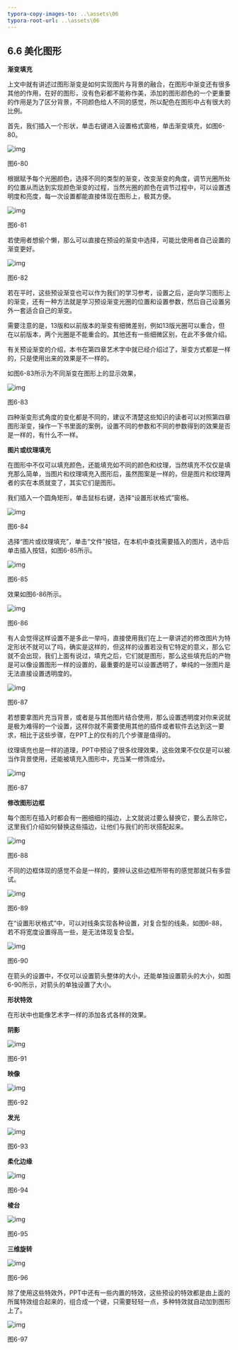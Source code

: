 ```yaml
---
typora-copy-images-to: ..\assets\06
typora-root-url: ..\assets\06
---
```


## **6.6**  **美化图形**

**渐变填充**

上文中就有讲述过图形渐变是如何实现图片与背景的融合，在图形中渐变还有很多其他的作用，在好的图形，没有色彩都不能称作美，添加的图形颜色的一个更重要的作用是为了区分背景，不同颜色给人不同的感觉，所以配色在图形中占有很大的比例。

首先，我们插入一个形状，单击右键进入设置格式窗格，单击渐变填充，如图6-80。

![img](/../../第六章特立独行.files/image147.jpg)

图6-80

根据赋予每个光圈颜色，选择不同的类型的渐变，改变渐变的角度，调节光圈所处的位置从而达到实现颜色渐变的过程，当然光圈的颜色在调节过程中，可以设置透明度和亮度，每一次设置都能直接体现在图形上，极其方便。

![img](/../../第六章特立独行.files/image148.jpg)

图6-81

若使用者想偷个懒，那么可以直接在预设的渐变中选择，可能比使用者自己设置的渐变更好。

![img](/../../第六章特立独行.files/image149.jpg)

图6-82

若在平时，这些预设渐变也可以作为我们的学习参考，设置之后，逆向学习图形上的渐变，还有一种方法就是学习预设渐变光圈的位置和设置参数，然后自己设置另外一套适合自己的渐变。

需要注意的是，13版和以前版本的渐变有细微差别，例如13版光圈可以重合，但在以前版本，两个光圈是不能重合的。其他还有一些细微区别，在此不多做介绍。

有关预设渐变的介绍，本书在第四章艺术字中就已经介绍过了，渐变方式都是一样的，只是使用出来的效果是不一样的。

如图6-83所示为不同渐变在图形上的显示效果，

![img](/../../第六章特立独行.files/image150.jpg)

图6-83

四种渐变形式角度的变化都是不同的，建议不清楚这些知识的读者可以对照第四章图形渐变，操作一下书里面的案例，设置不同的参数和不同的参数得到的效果是否是一样的，有什么不一样。

**图片或纹理填充**

在图形中不仅可以填充颜色，还能填充如不同的颜色和纹理，当然填充不仅仅是填充那么简单，当图片和纹理填充入图形后，虽然图案是一样的，但是图片和纹理两者的实在本质就变了，其实它们是图形。

我们插入一个圆角矩形，单击鼠标右键，选择“设置形状格式”窗格。

![img](/../../第六章特立独行.files/image151.jpg)

图6-84

选择“图片或纹理填充”，单击“文件”按钮，在本机中查找需要插入的图片，选中后单击插入按钮，如图6-85所示。

![img](/../../第六章特立独行.files/image152.jpg)

图6-85

效果如图6-86所示。

![img](/../../第六章特立独行.files/image153.jpg)

图6-86

有人会觉得这样设置不是多此一举吗，直接使用我们在上一章讲述的修改图片为特定形状不就可以了吗，确实是这样的，但这样的设置若没有它特定的意义，那么它就不会出现，我们上面有说过，填充之后，它们就是图形，那么这些填充后的产物是可以像设置图形一样的设置的，最重要的是可以设置透明了，单纯的一张图片是无法直接设置透明度的。

![img](/../../第六章特立独行.files/image154.jpg)

图6-87

若想要拿图片充当背景，或者是与其他图片结合使用，那么设置透明度对你来说就是极为难得的一个设置，这样你就不需要使用其他的插件或者软件去达到这一要求，相比于这些步骤，在PPT上的仅有的几个步骤是值得的。

纹理填充也是一样的道理，PPT中预设了很多纹理效果，这些效果不仅仅是可以被当作背景使用，还能被填充入图形中，充当某一修饰成分。

![img](/../../第六章特立独行.files/image155.jpg)

图6-87

**修改图形边框**

每个图形在插入时都会有一圈细细的描边，上文就说过要么替换它，要么去除它，这里我们介绍如何替换这些描边，让他们与我们的形状搭配起来。

![img](/../../第六章特立独行.files/image156.jpg)

图6-88

不同的边框体现的感觉不会是一样的，要辨认这些边框所带有的感觉那就只有多尝试。

![img](/../../第六章特立独行.files/image157.jpg)

图6-89

在“设置形状格式”中，可以对线条实现各种设置，对复合型的线条，如图6-88，若不将宽度设置得高一些，是无法体现复合型。

![img](/../../第六章特立独行.files/image158.jpg)

图6-90

在箭头的设置中，不仅可以设置箭头整体的大小，还能单独设置箭头的大小，如图6-90所示，对箭头的单独设置了大小。

**形状特效**

在形状中也能像艺术字一样的添加各式各样的效果。

**阴影**

![img](/../../第六章特立独行.files/image159.jpg)

图6-91

**映像**

![img](/../../第六章特立独行.files/image160.jpg)

图6-92

**发光**

![img](/../../第六章特立独行.files/image161.jpg)

图6-93

**柔化边缘**

![img](/../../第六章特立独行.files/image162.jpg)

图6-94

**棱台**

![img](/../../第六章特立独行.files/image163.jpg)

图6-95

**三维旋转**

![img](/../../第六章特立独行.files/image164.jpg)

图6-96

除了使用这些特效外，PPT中还有一些内置的特效，这些预设的特效都是由上面的所属特效组合起来的，组合成一个键，只需要轻轻一点，多种特效就自动加到图形上了。

![img](/../../第六章特立独行.files/image165.jpg)

图6-97